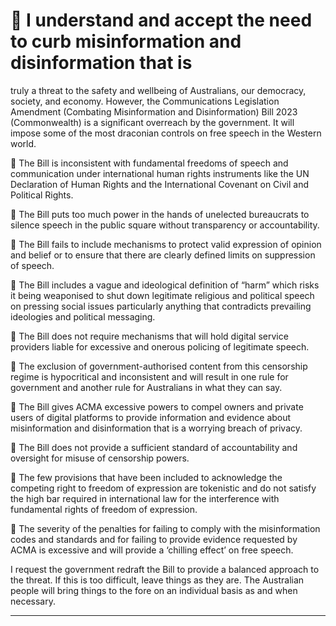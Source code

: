 #  I understand and accept the need to curb misinformation and disinformation that is
 truly a threat to the safety and wellbeing of Australians, our democracy, society, and economy. However, the Communications Legislation Amendment (Combating Misinformation and Disinformation) Bill 2023 (Commonwealth) is a significant overreach by the government. It will impose some of the most draconian controls on free speech in the Western world.

  The Bill is inconsistent with fundamental freedoms of speech and communication
 under international human rights instruments like the UN Declaration of Human Rights and the International Covenant on Civil and Political Rights.

  The Bill puts too much power in the hands of unelected bureaucrats to silence
 speech in the public square without transparency or accountability.

  The Bill fails to include mechanisms to protect valid expression of opinion and
 belief or to ensure that there are clearly defined limits on suppression of speech.

  The Bill includes a vague and ideological definition of “harm” which risks it being
 weaponised to shut down legitimate religious and political speech on pressing social issues particularly anything that contradicts prevailing ideologies and political messaging.

  The Bill does not require mechanisms that will hold digital service providers liable
 for excessive and onerous policing of legitimate speech.

  The exclusion of government-authorised content from this censorship regime is
 hypocritical and inconsistent and will result in one rule for government and another rule for Australians in what they can say.

  The Bill gives ACMA excessive powers to compel owners and private users of
 digital platforms to provide information and evidence about misinformation and disinformation that is a worrying breach of privacy.

  The Bill does not provide a sufficient standard of accountability and oversight for
 misuse of censorship powers.

  The few provisions that have been included to acknowledge the competing right to
 freedom of expression are tokenistic and do not satisfy the high bar required in international law for the interference with fundamental rights of freedom of expression.

  The severity of the penalties for failing to comply with the misinformation codes
 and standards and for failing to provide evidence requested by ACMA is excessive and will provide a ‘chilling effect’ on free speech.

 I request the government redraft the Bill to provide a balanced approach to the threat. If this is too difficult, leave things as they are. The Australian people will bring things to the fore on an individual basis as and when necessary. 


-----

